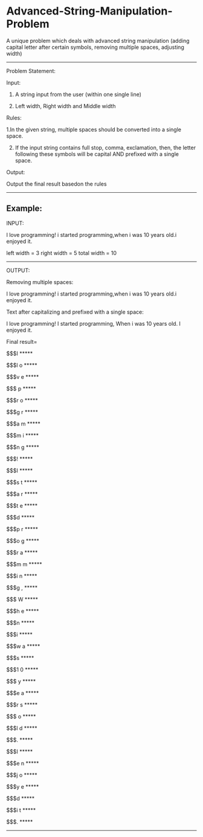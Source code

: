 # Advanced-String-Manipulation-Problem
A unique problem which deals with advanced string manipulation (adding capital letter after certain symbols, removing multiple spaces, adjusting width)

-------------

Problem Statement:

Input:

1. A string input from the user (within one single line)

2. Left width, Right width and Middle width

Rules:

1.In the given string, multiple spaces should be converted into a single space.

2. If the input string contains full stop, comma, exclamation,
then, the letter following these symbols will be capital AND prefixed with a single space.

Output:

Output the final result basedon the rules

---------------
Example:
---------------

INPUT:


I love programming!       i started programming,when i was 10 years old.i enjoyed it.

left width = 3
right width = 5
total width = 10

---------------
OUTPUT: 

Removing multiple spaces:

I love programming! i started programming,when i was 10 years old.i enjoyed it.


Text after capitalizing and prefixed with a single space:

I love programming! I started programming, When i was 10 years old. I enjoyed it.

Final result=

$$$I   *****

$$$l o *****

$$$v e *****

$$$  p *****

$$$r o *****

$$$g r *****

$$$a m *****

$$$m i *****

$$$n g *****

$$$!   *****

$$$I   *****

$$$s t *****

$$$a r *****

$$$t e *****

$$$d   *****

$$$p r *****

$$$o g *****

$$$r a *****

$$$m m *****

$$$i n *****

$$$g , *****

$$$  W *****

$$$h e *****

$$$n   *****

$$$i   *****

$$$w a *****

$$$s   *****

$$$1 0 *****

$$$  y *****

$$$e a *****

$$$r s *****

$$$  o *****

$$$l d *****

$$$.   *****

$$$I   *****

$$$e n *****

$$$j o *****

$$$y e *****

$$$d   *****

$$$i t *****

$$$.   *****


--------


